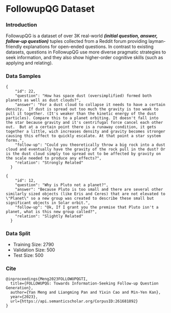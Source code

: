 # FollowupQG Dataset


### Introduction
FollowupQG is a dataset of over 3K real-world ***(initial question, answer, follow-up question)*** tuples collected from a Reddit forum providing layman-friendly explanations for open-ended questions. In contrast to existing datasets, questions in FollowupQG use more diverse pragmatic strategies to seek information, and they also show higher-order cognitive skills (such as applying and relating).  

###  Data Samples
```
{
    "id": 22,
    "question": "How has space dust (oversimplified) formed both planets as well as dust clouds?",
    "answer": "For a dust cloud to collapse it needs to have a certain density.  If dust is spread out too much the gravity is too weak to pull it together. (It's weaker than the kinetic energy of the dust particles). Compare this to a planet orbiting. It doesn't fall into the star because gravity and it's centrifugal force cancel each other out.  But at a certain point there is a runaway condition, it gets together a little, wich increases density and gravity becomes stronger causing this effect to quickly escalate. At that point a star system forms.",
    "follow-up": "Could you theoretically throw a big rock into a dust cloud and eventually have the gravity of the rock pull in the dust? Or is the dust cloud simply too spread out to be affected by gravity on the scale needed to produce any effects?",
    "relation": "Strongly Related"
  }
```

```
{
    "id": 12,
    "question": "Why is Pluto not a planet?",
    "answer": "Because Pluto is too small and there are several other similarly sized objects (like Eris and Ceres) that are not elevated to \"Planet\" so a new group was created to describe these small but significant objects in Solar orbit.",
    "follow-up": "Ok, If I grant you the premise that Pluto isn't a planet, what is this new group called?",
    "relation": "Slightly Related"
  }
```




### Data Split

* Training Size: 2790
* Validation Size: 500
* Test Size: 500

### Cite
```
@inproceedings{Meng2023FOLLOWUPQGTI,
  title={FOLLOWUPQG: Towards Information-Seeking Follow-up Question Generation},
  author={Yan Meng and Liangming Pan and Yixin Cao and Min-Yen Kan},
  year={2023},
  url={https://api.semanticscholar.org/CorpusID:261681892}
}
```


